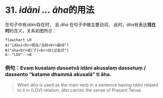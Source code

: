 # 31. *idāni ... āha*的用法

在句子中有*idāni*存在时，
且 *āha* 在句子中做主要动词，
此时，*āha*有表达**现在时**的含义，关系如图所示：

```mermaid
flowchart LR
A("idāni<br>现在/当前<br>副词")
B("āha<br>说[了]<br>动|过去式")
A--"LOV"-->B
```
### 例句：Evaṃ kusalaṃ dassetvā idāni akusalaṃ dassetuṃ / dassento “katame dhammā akusalā” ti āha. 

>When *āha* is used as the main verb in a sentence having *idāni* related to it in (LOV) relation, *āha* carries the sense of Present Tense. 